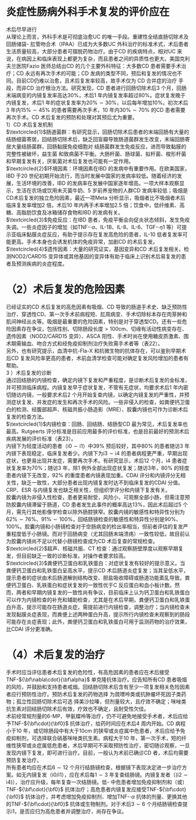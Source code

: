 # 炎症性肠病外科手术复发的评价应在  
术后尽早进行  
从理论上而言，外科手术是可彻底治愈UC 的唯一手段。重建性全结直肠切除术及回肠储袋- 肛管吻合术（IPAA）已成为大多数UC 外科治疗的标准术式，术后患者生活质量较高，大部分患者可摆脱药物治疗。由于CD 的疾病特点，相对UC 来说，在病因上和临床表现上都更为复杂，而且患者之间的异质性也更大。美国克利夫兰医院Fazio 医师总结出CD 的几个主要外科特征：大多数CD 患者需要手术治疗；CD 永远有再次手术的可能；CD 发病的类型不同，预后和复发的情况也不同。目前CD仍难以治愈，且术后复发率较高，故手术仅为 CD  合并症的治疗 手段，而非CD 治疗根治方法。研究发现，CD 患者进行回肠切除术后3 个月，回肠末端病变的内镜复发率高达$30\%$，术后1 年内镜复发率超过$80\%$。症状复发晚于内镜复发，术后1 年的症状复发率为$20\%\sim30\%$，以后每年增加$10\%$。初次术后3 年内$15\%\sim45\%$ 的患者需要再次手术，10 年内$30\%\sim70\%$ 的CD 患者需要再次手术。CD 术后复发的预防和处理对其预后尤为重要。  
1）CD 术后复发机制  
$\textcircled{1}$肠道菌群：有研究显示，回肠切除术后患者的末端回肠有大量的结肠细菌寄居，回结肠切除术后，缺乏回盲瓣导致肠道菌群发生改变，末端回肠寄居大量结肠菌群，回肠黏膜免疫细胞对 结肠菌群发生免疫反应，进而导致黏膜的完整性被破坏，益生菌 和致病菌不平衡。大肠杆菌、肠球菌、拟杆菌、梭形杆菌和早期复发有关，厌氧菌对术后复发也可能有一定作用。  
$\textcircled{2}$环境因素：环境因素在IBD 的发病中有重要作用。在欧美国家，IBD 于20 世纪初期开始流行，而当时发展中国家的发病率较低。随着经济的发展，生活环境的改善，IBD 的发病率在发展中国家逐年增高。一项大样本观察显示，生活在农场或饮用未灭菌牛奶、5 岁前养宠物的人群CD 发病率较低；吸烟是CD术后复发的独立危险因素，最近一项Meta 分析显示，吸烟者比不吸烟者术后临床复发率增加2 倍，术后10 年内再手术率增加2.5 倍；饮食中，低纤维素、高糖、高脂肪饮食及冰箱储存食物和IBD 的发病有关。  
$\textcircled{3}$免疫反应：在IBD 患者，免疫平衡会向促炎状态倾斜，发生免疫失调。一些炎症因子的增加（如TNF-$\cdot\alpha$、IL-1B、IL-8、IL-6、TGF-$\cdot\eta1$ 等）可提示亚临床黏膜炎症反应，有助于提示存在复发高危险的患者，IL-10 低者复发率可能更高。手术本身也会诱发机体的免疫异常，加剧CD 的术后复发。  
$\textcircled{4}$遗传因素：大量的研究证实，基因变异和CD 术后复发相关。检测NOD2/CARD15 变异体或其他基因的变异体有助于临床上识别术后易复发的患者及预测疾病的炎症程度。  
# （2）术后复发的危险因素  
已经证实的CD 术后复发的高危因素有吸烟、CD 导致的肠道手术史、缺乏预防性治疗、穿透性CD、第一次手术前病程短、肛周病变、手术切除标本存在肉芽肿和肌间神经丛炎等。吸烟是最重要的危险因素，特别是对于穿透型$\mathrm{CD}$。还有一些危险因素存在争议，包括性别、切除肠段长度$>100\mathrm{cm}$、切缘有活动性病变存在、遗传因素（NOD2/CARD15 变异）、ASCA 阳性、手术时尚在使用糖皮质激素、围术期需输血、吻合方式和经免疫抑制剂治疗失败需手术者等（表22）。  
另外，也有研究提示，血清中抗-Fla-X 和抗微生物的抗体存在，可以鉴别早期术后CD 复发风险率更高的患者，术前血清学检查可能对确定复发风险增加的患者有帮助。  
3 ）术后复发的诊断  
通过回结肠的内镜检查，确定内镜下复发和严重程度，是诊断术后复发的金标准，并可预测临床病程。内镜复发早于症状复发，不管有无症状，均要求术后1 年内密切随访内镜，一般要求术后2 个月开始复查内镜，以确定内镜复发的严重性，并预测症状复发、并发症的发生和再次手术的风险。一些非侵入的检查，如粪便钙卫蛋白的检测、经腹部超声、核磁共振小肠造影（MRE）、胶囊内镜也可作为诊断术后复发的检查方法。  
$\textcircled{1}$内镜检查：回肠、回结肠、结肠型CD 最为常见，术后复发率也最高。Rutgeerts 评分标准是目前应用最多的评价标准，也是目前最好的预测术后疾病发展的评价标准（表23）。  
内镜下为轻度活动的患者（$\mathrm{i}0\sim\mathrm{i}1$）中$39\%$ 预后较好，其中$80\%$ 的患者随访3 年内镜下表现稳定，临床复发者少。内镜下为$\mathrm{i}3\sim\mathrm{i}4$ 的患者病程更严重，早期出现症状，也更易出现并发症，需要再次手术。有研究显示，术后12 个月，i4 患者症状复发率为$70\%$；随访3 年，除1 例外全部出现症状复发；随访3年，$80\%$ 的轻度患者内镜下无改变，$92\%$ 的重度患者内镜表现加重。CDAI 评分和内镜评分无相关性，缺乏一致性，大部分患者出现内镜复发时达不到临床复发的CDAI 分值。CRP、ESR 与内镜复发也缺乏相关性，但组织学评分和内镜下复发有关。  
胶囊内镜为非侵入性检查，患者更易耐受，风险小，可观察全部小肠，但需注意预防胶囊内镜滞留于肠道，CD 患者发生此事件的概率高达$13\%$，因此术后超过5 个月，需先行其他影像学检查以除外肠腔狭窄。胶囊内镜的敏感性和特异性分别为 $62\%\sim76\%$、$91\%\sim100\%$，回结肠镜检查的敏感性和特异性分别是$90\%$、$100\%$。胶囊内镜和小肠镜检查对于空肠病变的检出率相当，但前者评估的复发严重程度低于小肠镜。而对于回肠病变（尤其回肠末端溃疡）一致性较低，故目前认为胶囊内镜尚不足以代替小肠镜检查成为CD 术后复查的常规检查。  
$\textcircled{2}$超声、核磁共振、CT 检查：通过观察肠壁厚度以观察早期复发，但目前缺乏一致的诊断标准，对操作者要求较高。  
$\textcircled{3}$粪便钙卫蛋白和乳铁蛋白：对症状复发有较好的提示意义。当粪便钙卫蛋白和乳铁蛋白呈高水平，提示CD 术后肠道炎症复发；当其呈低水平，提示患者的症状由术后肠道解剖结构改变、胆盐吸收障碍或肠道功能紊乱导致。粪便钙卫蛋白、乳铁蛋白和症状复发的一致性优于C 反应蛋白和血小板计数。然而，两者和早期内镜复发的一致性尚有争议，目前临床上认为钙卫蛋白和乳铁蛋白可以作为内镜检查的补充和辅助检查，尤其是在术后早期，粪便钙卫蛋白和乳铁蛋白升高，提示可能存在肠道炎症，需提前进行内镜检查，调整治疗；当内镜检查未发现黏膜炎症表现，而粪便上述两种蛋白升高，提示所行内镜检查未观察到的肠段可能存在炎症表现；此外，粪便钙卫蛋白和乳铁蛋白可用于监测药物的治疗效果，比CDAI 评分更准确。  
# （4）术后复发的治疗  
手术时应当评估患者术后复发的危险性，有高危因素的患者应在术后接受TNF-${\bf\nabla\cdot}{\bf\alpha}$ 单克隆抗体治疗。应告知所有CD 患者吸烟的风险，并鼓励和支持患者戒烟。回结肠切除术后含有至少一项复发相关危险因素者应行预防性治疗。预防术后复发的药物选择 为巯嘌呤类或抗肿瘤坏死因子类药物；孤立性回肠切除术后可选 择美沙拉嗪，但剂量较大，且疗效不确定；咪唑类抗生素对回结肠切除术后有效，疗效也不确定，且耐受性欠佳。  
术前经常规剂量的6-MP、甲氨蝶呤等治疗，仍不可避免地接受手术者，术后应给予TNF-${\bf\cdot}{\bf0}$ 抗体治疗，给药时间应在术后4 周内开始。CD 病程小于10 年，或切除肠段中有大于$10\mathrm{cm}$ 的狭窄或炎症属中危患者，术后应给予免疫抑制剂，可选择联合硝基咪唑类抗生素。病程大于10 年，第一次手术，短的纤维性狭窄或炎症属低危患者，术后早期可不采取预防性治疗，密切随诊观察，一旦发现内镜下复发，即可进行治疗。目前，一般认为术前已确诊CD 者，术后均需要预防复发治疗。  
所有患者均应在术后$6\sim12$ 个月行结肠镜检查，根据镜下表现决定进一步治疗方案。如无内镜复发（i0/i1），应在术后每$1\sim3$ 年复查结肠镜。内镜复发者（$(\mathrm{i}2\sim\mathrm{i}4)$），治疗应升级，每年复查一次结肠镜。低- 中危患者增加免疫抑制剂和（或）TNF-${\bf\cdot}{\bf0}$ 抗体治疗；高危患者内镜复发应接受TNF-${\bf\cdot}{\bf0}$ 抗体治疗，并考虑增加免疫抑制剂、增加TNF-$\cdot\alpha$ 抗体的剂量、更换其他的TNF-${\bf\cdot}{\bf0}$ 抗体或生物制剂。对于术后$3\sim6$ 个月结肠镜检查提示i1，是否应归为高危患者并调整治疗，尚存在争议。  
